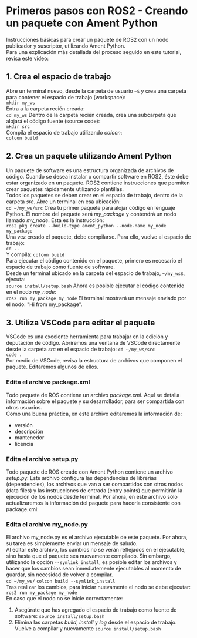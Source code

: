 # Primeros pasos con ROS2 - Creando un paquete con Ament Python
Instrucciones básicas para crear un paquete de ROS2 con un nodo publicador y suscriptor, utilizando Ament Python.   
Para una explicación más detallada del proceso seguido en este tutorial, revisa este video: 
## 1. Crea el espacio de trabajo
Abre un terminal nuevo, desde la carpeta de usuario `~$` y crea una carpeta para contener el espacio de trabajo (workspace):   
      `mkdir my_ws`   
Entra a la carpeta recién creada:   
      `cd my_ws` 
Dentro de la carpeta recién creada, crea una subcarpeta que alojará el código fuente (source code):   
      `mkdir src`   
Compila el espacio de trabajo utilizando *colcon*:   
      `colcon build`  

## 2. Crea un paquete utilizando Ament Python
Un paquete de software es una estructura organizada de archivos de código. Cuando se desea instalar o compartir software en ROS2, éste debe estar organizado en un paquete.
ROS2 contiene instrucciones que permiten crear paquetes rápidamente utilizando plantillas.   
Todos los paquetes se deben crear en el espacio de trabajo, dentro de la carpeta *src*. Abre un terminal en esa ubicación:      
      `cd ~/my_ws/src`
Crea tu primer paquete para alojar código en lenguaje Python. El nombre del paquete será *my_package* y contendrá un nodo llamado *my_node*. Esta es la instrucción:   
      `ros2 pkg create --build-type ament_python --node-name my_node my_package`   
Una vez creado el paquete, debe compilarse. Para ello, vuelve al espacio de trabajo:   
      `cd ..`  
Y compila:
      `colcon build`  
Para ejecutar el código contenido en el paquete, primero es necesario el espacio de trabajo como fuente de software.   
Desde un terminal ubicado en la carpeta del espacio de trabajo, `~/my_ws$`, ejecuta:   
      `source install/setup.bash`
Ahora es posible ejecutar el código contenido en el nodo *my_node*:   
      `ros2 run my_package my_node`
El terminal mostrará un mensaje enviado por el nodo: "Hi from my_package".

## 3. Utiliza VSCode para editar el paquete
VSCode es una excelente herramienta para trabajar en la edición y deputación de código. Abriremos una ventana de VSCode directamente desde la carpeta *src* en el espacio de trabajo:
      `cd ~/my_ws/src`   
      `code .`   
Por medio de VSCode, revisa la estructura de archivos que componen el paquete. Editaremos algunos de ellos.  
### Edita el archivo package.xml
Todo paquete de ROS contiene un archivo *package.xml*. Aquí se detalla información sobre el paquete y su desarrollador, para ser compartida con otros usuarios.   
Como una buena práctica, en este archivo editaremos la información de:
- versión
- descripción
- mantenedor
- licencia
### Edita el archivo setup.py
Todo paquete de ROS creado con Ament Python contiene un archivo *setup.py*. Este archivo configura las dependencias de librerías (dependencies), los archivos que van a ser compartidos con otros nodos (data files) y las instrucciones de entrada (entry points) que permitirán la ejecución de los nodos desde terminal.
Por ahora, en este archivo sólo actualizaremos la información del paquete para hacerla consistente con package.xml:   
### Edita el archivo my_node.py
El archivo my_node.py es el archivo ejecutable de este paquete. Por ahora, su tarea es simplemente enviar un mensaje de saludo.   
Al editar este archivo, los cambios no se verán reflejados en el ejecutable, sino hasta que el paquete sea nuevamente compilado. Sin embargo, utilizando la opción `--symlink_install`, es posible editar los archivos y hacer que los cambios sean inmediatemente ejecutables al momento de guardar, sin necesidad de volver a compilar.   
      `cd ~/my_ws/`
      `colcon build --symlink_install`   
Tras realizar los cambios, para iniciar nuevamente el nodo se debe ejecutar:
      `ros2 run my_package my_node`   
En caso que el nodo no se inicie correctamente:
1. Asegúrate que has agregado el espacio de trabajo como fuente de software: `source install/setup.bash`
2. Elimina las carpetas *build*, *install* y *log* desde el espacio de trabajo. Vuelve a compilar y nuevamente `source install/setup.bash`



      
